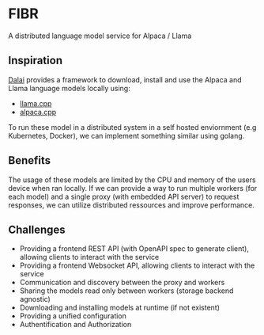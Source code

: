 # FIBR

A distributed language model service for Alpaca / Llama

## Inspiration

[Dalai](https://github.com/cocktailpeanut/dalai) provides a framework
to download, install and use the Alpaca and Llama language models locally using:

* [llama.cpp](https://github.com/ggerganov/llama.cpp)
* [alpaca.cpp](https://github.com/antimatter15/alpaca.cpp)

To run these model in a distributed system in a self hosted enviornment (e.g Kubernetes, Docker),
we can implement something similar using golang. 

## Benefits

The usage of these models are limited by the CPU and memory of the users device when ran locally.
If we can provide a way to run multiple workers (for each model) and a single proxy (with embedded API server)
to request responses, we can utilize distributed ressources and improve performance.

## Challenges

* Providing a frontend REST API (with OpenAPI spec to generate client), allowing clients to interact with the service
* Providing a frontend Websocket API, allowing clients to interact with the service
* Communication and discovery between the proxy and workers
* Sharing the models read only between workers (storage backend agnostic)
* Downloading and installing models at runtime (if not existent)
* Providing a unified configuration
* Authentification and Authorization
